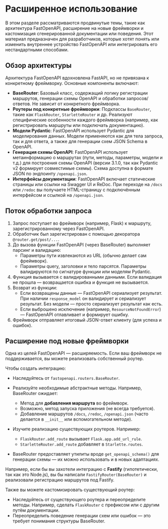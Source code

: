 # Расширенное использование

В этом разделе рассматриваются продвинутые темы, такие как архитектура FastOpenAPI, расширение на новые фреймворки и кастомизация сгенерированной документации или поведения. Этот материал предназначен для разработчиков, которые хотят понять или изменить внутреннее устройство FastOpenAPI или интегрировать его нестандартными способами.

## Обзор архитектуры

Архитектура FastOpenAPI вдохновлена FastAPI, но не привязана к конкретному фреймворку. Основные компоненты включают:

- **BaseRouter**: Базовый класс, содержащий логику регистрации маршрутов, генерации схемы OpenAPI и обработки запросов/ответов. Не зависит от конкретного фреймворка.
- **Роутеры под конкретные фреймворки**: Подклассы `BaseRouter`, такие как `FlaskRouter`, `StarletteRouter` и др. Реализуют специфические особенности каждого фреймворка (например, как регистрировать маршруты или подключать документацию).
- **Модели Pydantic**: FastOpenAPI использует Pydantic для моделирования данных. Модели применяются как для тела запроса, так и для ответа, а также для генерации схем JSON Schema в OpenAPI.
- **Генерация схемы OpenAPI**: FastOpenAPI использует метаинформацию о маршрутах (пути, методы, параметры, модели и т.д.) для построения схемы OpenAPI (версии 3.1.0, так как Pydantic v2 формирует совместимые схемы). Схема доступна в формате JSON по эндпоинту `/openapi.json`.
- **Интерфейсы документации**: FastOpenAPI включает статические страницы или ссылки на Swagger UI и ReDoc. При переходе на `/docs` или `/redoc` вы получаете HTML-страницу с подключённым интерфейсом и ссылкой на `/openapi.json`.

## Поток обработки запроса

1. Запрос поступает во фреймворк (например, Flask) к маршруту, зарегистрированному через FastOpenAPI.
2. Обработчик был зарегистрирован с помощью декоратора `@router.get/post/...`.
3. До вызова функции FastOpenAPI (через BaseRouter) выполняет парсинг и валидацию:
   - Параметры пути извлекаются из URL (обычно делает сам фреймворк).
   - Параметры query, заголовки и тело парсятся. Параметры валидируются по сигнатуре функции или моделям Pydantic.
4. Функция вызывается с валидированными данными. Если валидация не прошла — возвращается ошибка и функция не вызывается.
5. Возврат из функции:
   - Если возвращены данные — FastOpenAPI сериализует результат. При наличии `response_model` он валидирует и сериализует результат. Без модели — просто сериализует результат как есть.
   - Если выброшено исключение (например, `ResourceNotFoundError`) — FastOpenAPI отлавливает и формирует ошибку.
6. Фреймворк отправляет итоговый JSON-ответ клиенту (для успеха и ошибок).

## Расширение под новые фреймворки

Одна из целей FastOpenAPI — расширяемость. Если ваш фреймворк не поддерживается, вы можете реализовать собственный роутер.

Чтобы создать интеграцию:

- Наследуйтесь от `fastopenapi.routers.BaseRouter`.
- Реализуйте необходимые абстрактные методы. Например, BaseRouter ожидает:
  - Метод для **добавления маршрута** во фреймворк.
  - Возможно, метод запуска приложения (не всегда требуется).
  - Добавление маршрутов `/docs`, `/redoc`, `/openapi.json` (часто делается в `__init__` или вспомогательном методе).

- Изучите реализацию существующих роутеров. Например:
  - `FlaskRouter.add_route` вызывает `Flask.app.add_url_rule`.
  - `StarletteRouter.add_route` добавляет в `Starlette.routes`.

- BaseRouter предоставляет утилиты вроде `get_openapi_schema()` для генерации схемы — их можно использовать и в новых адаптациях.

Например, если бы вы захотели интеграцию с **Fastify** (гипотетически, так как это Node.js), вы бы написали `FastifyRouter(BaseRouter)` и реализовали регистрацию маршрутов под Fastify.

Также вы можете кастомизировать существующий роутер:

- Наследуйтесь от существующего роутера и переопределите методы. Например, сделать `FlaskRouter` с префиксом или с другим путём документации.
- Переопределить поведение генерации схем или ошибок — это требует понимания структуры BaseRouter.

